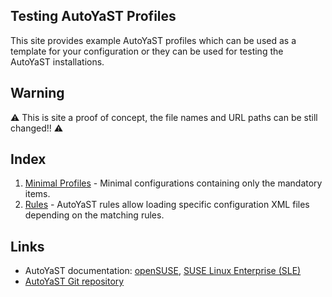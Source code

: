 ## Testing AutoYaST Profiles

This site provides example AutoYaST profiles which can be used as a template
for your configuration or they can be used for testing the AutoYaST
installations.

## Warning

:warning: This is site a proof of concept, the file names and URL paths
can be still changed!! :warning:

## Index

1. [Minimal Profiles](minimal) - Minimal configurations containing only the
   mandatory items.
2. [Rules](rules) - AutoYaST rules allow loading specific configuration XML
   files depending on the matching rules.

## Links

- AutoYaST documentation: [openSUSE](https://doc.opensuse.org/projects/autoyast/),
  [SUSE Linux Enterprise (SLE)](https://documentation.suse.com/en-us/sles/15-SP1/single-html/SLES-autoyast/)
- [AutoYaST Git repository](https://github.com/yast/yast-autoinstallation)
